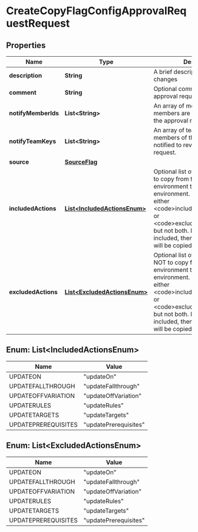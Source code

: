 

# CreateCopyFlagConfigApprovalRequestRequest


## Properties

| Name | Type | Description | Notes |
|------------ | ------------- | ------------- | -------------|
|**description** | **String** | A brief description of your changes |  |
|**comment** | **String** | Optional comment describing the approval request |  [optional] |
|**notifyMemberIds** | **List&lt;String&gt;** | An array of member IDs. These members are notified to review the approval request. |  [optional] |
|**notifyTeamKeys** | **List&lt;String&gt;** | An array of team keys. The members of these teams are notified to review the approval request. |  [optional] |
|**source** | [**SourceFlag**](SourceFlag.md) |  |  |
|**includedActions** | [**List&lt;IncludedActionsEnum&gt;**](#List&lt;IncludedActionsEnum&gt;) | Optional list of the flag changes to copy from the source environment to the target environment. You may include either &lt;code&gt;includedActions&lt;/code&gt; or &lt;code&gt;excludedActions&lt;/code&gt;, but not both. If neither are included, then all flag changes will be copied. |  [optional] |
|**excludedActions** | [**List&lt;ExcludedActionsEnum&gt;**](#List&lt;ExcludedActionsEnum&gt;) | Optional list of the flag changes NOT to copy from the source environment to the target environment. You may include either &lt;code&gt;includedActions&lt;/code&gt; or &lt;code&gt;excludedActions&lt;/code&gt;, but not both. If neither are included, then all flag changes will be copied. |  [optional] |



## Enum: List&lt;IncludedActionsEnum&gt;

| Name | Value |
|---- | -----|
| UPDATEON | &quot;updateOn&quot; |
| UPDATEFALLTHROUGH | &quot;updateFallthrough&quot; |
| UPDATEOFFVARIATION | &quot;updateOffVariation&quot; |
| UPDATERULES | &quot;updateRules&quot; |
| UPDATETARGETS | &quot;updateTargets&quot; |
| UPDATEPREREQUISITES | &quot;updatePrerequisites&quot; |



## Enum: List&lt;ExcludedActionsEnum&gt;

| Name | Value |
|---- | -----|
| UPDATEON | &quot;updateOn&quot; |
| UPDATEFALLTHROUGH | &quot;updateFallthrough&quot; |
| UPDATEOFFVARIATION | &quot;updateOffVariation&quot; |
| UPDATERULES | &quot;updateRules&quot; |
| UPDATETARGETS | &quot;updateTargets&quot; |
| UPDATEPREREQUISITES | &quot;updatePrerequisites&quot; |



